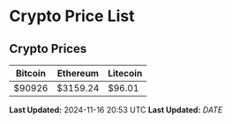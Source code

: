# Crypto Price List

## Crypto Prices
| Bitcoin | Ethereum | Litecoin |
| ------- | -------- | -------- |
| $90926 | $3159.24 | $96.01 |
**Last Updated:** 2024-11-16 20:53 UTC
**Last Updated:** $DATE$

